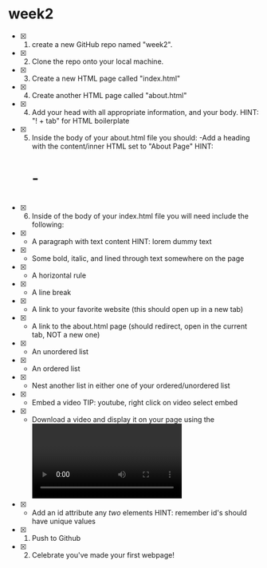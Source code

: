 # week2
 - [x] 1) create a new GitHub repo named "week2".
 - [x] 2) Clone the repo onto your local machine.
 - [x] 3) Create a new HTML page called "index.html"
 - [x] 4) Create another HTML page called "about.html"
 - [x] 4) Add your head with all appropriate information, and your body. HINT: "! + tab" for HTML boilerplate
 - [x] 5) Inside the body of your about.html file you should: -Add a heading with the content/inner HTML set to "About Page" HINT: <h1> - <h6>
 - [x] 6) Inside of the body of your index.html file you will need include the following:
 - [x] - A paragraph with text content HINT: lorem dummy text
 - [x] - Some bold, italic, and lined through text somewhere on the page
 - [x] - A horizontal rule
 - [x] - A line break
 - [x] - A link to your favorite website (this should open up in a new tab)
 - [x] - A link to the about.html page (should redirect, open in the current tab, NOT a new one)
 - [x] - An unordered list
 - [x] - An ordered list
 - [x] - Nest another list in either one of your ordered/unordered list
 - [x] - Embed a video TIP: youtube, right click on video select embed
 - [x] - Download a video and display it on your page using the <video> tag TIP: https://www.pexels.com/videos/
 - [x] - Add an id attribute any *two* elements HINT: remember id's should have unique values 
 - [x] 1) Push to Github
 - [x] 2) Celebrate you've made your first webpage!
